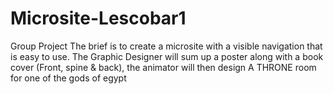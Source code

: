 # Microsite-Lescobar1
Group Project
The brief is to create a microsite with a visible navigation that is easy to use. The Graphic Designer will sum up a poster along with a book cover (Front, spine & back), the animator will then design A THRONE room for one of the gods of egypt 
